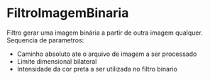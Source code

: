 # FiltroImagemBinaria
Filtro gerar uma imagem binária a partir de outra imagem qualquer.
Sequencia de parametros:
- Caminho absoluto ate o arquivo de imagem a ser processado
- Limite dimensional bilateral
- Intensidade da cor preta a ser utilizada no filtro binario
